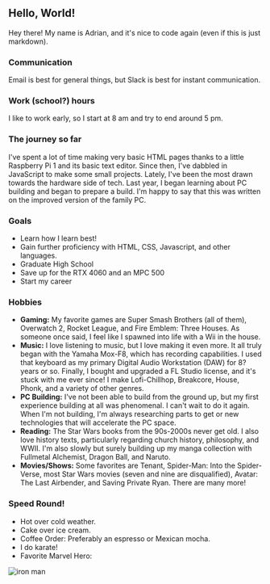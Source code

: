 ## Hello, World!

Hey there! My name is Adrian, and it's nice to code again (even if this is just markdown). 

### Communication

Email is best for general things, but Slack is best for instant communication. 

### Work (school?) hours

I like to work early, so I start at 8 am and try to end around 5 pm.

### The journey so far

I've spent a lot of time making very basic HTML pages thanks to a little Raspberry Pi 1 and its basic text editor. Since then, I've dabbled in JavaScript to make some small projects. Lately, I've been the most drawn towards the hardware side of tech. Last year, I began learning about PC building and began to prepare a build. I'm happy to say that this was written on the improved version of the family PC. 

### Goals

* Learn how I learn best! 
* Gain further proficiency with HTML, CSS, Javascript, and other languages. 
* Graduate High School
* Save up for the RTX 4060 and an MPC 500
* Start my career

### Hobbies

* **Gaming:** My favorite games are Super Smash Brothers (all of them), Overwatch 2, Rocket League, and Fire Emblem: Three Houses. As someone once said, I feel like I spawned into life with a Wii in the house. 
* **Music:** I love listening to music, but I love making it even more. It all truly began with the Yamaha Mox-F8, which has recording capabilities. I used that keyboard as my primary Digital Audio Workstation (DAW) for 8? years or so. Finally, I bought and upgraded a FL Studio license, and it's stuck with me ever since! I make Lofi-Chillhop, Breakcore, House, Phonk, and a variety of other genres. 
* **PC Building:** I've not been able to build from the ground up, but my first experience building at all was phenomenal. I can't wait to do it again. When I'm not building, I'm always researching parts to get or new  technologies that will accelerate the PC space. 
* **Reading:** The Star Wars books from the 90s-2000s never get old. I also love history texts, particularly regarding church history, philosophy, and WWII. I'm also slowly but surely building up my manga collection with Fullmetal Alchemist, Dragon Ball, and Naruto. 
* **Movies/Shows:** Some favorites are Tenant, Spider-Man: Into the Spider-Verse, most Star Wars movies (seven and nine are disqualified), Avatar: The Last Airbender, and Saving Private Ryan. There are many more!


### Speed Round!
* Hot over cold weather. 
* Cake over ice cream. 
* Coffee Order: Preferably an espresso or Mexican mocha. 
* I do karate!
* Favorite Marvel Hero: 

![iron man](https://static.wikia.nocookie.net/marveldatabase/images/f/fe/Avengers_Endgame_poster_041_Variant_Textless.jpg/revision/latest?cb=20190629185509)